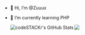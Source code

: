 - 👋 Hi, I’m @Zuuux
- 🌱 I’m currently learning PHP

  <img align="left" alt="codeSTACKr's GitHub Stats" src="https://github-readme-stats.vercel.app/api?username=zuuux&show_icons=true&hide_border=false&title_color=ff652f&icon_color=FFE400&bg_color=09131B&text_color=ffffff&border_color=0c1a25" />
  <img src="https://github-readme-stats.vercel.app/api/top-langs/?username=zuuux&theme=radical&layout=compact">


<!---
Zuuux/Zuuux is a ✨ special ✨ repository because its `README.md` (this file) appears on your GitHub profile.
You can click the Preview link to take a look at your changes.
--->

